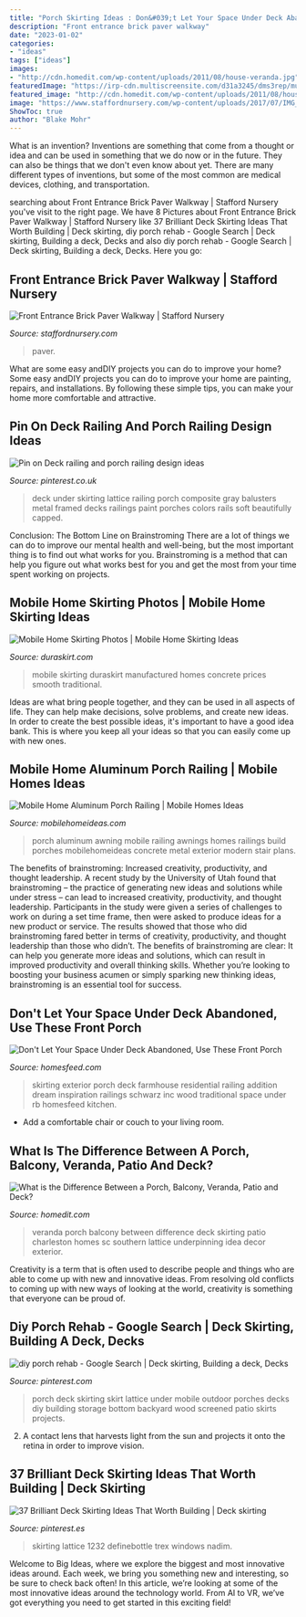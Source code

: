 ```yaml
---
title: "Porch Skirting Ideas : Don&#039;t Let Your Space Under Deck Abandoned, Use These Front Porch"
description: "Front entrance brick paver walkway"
date: "2023-01-02"
categories:
- "ideas"
tags: ["ideas"]
images:
- "http://cdn.homedit.com/wp-content/uploads/2011/08/house-veranda.jpg"
featuredImage: "https://irp-cdn.multiscreensite.com/d31a3245/dms3rep/multi/desktop/Install-Smooth-32-536x717.jpg"
featured_image: "http://cdn.homedit.com/wp-content/uploads/2011/08/house-veranda.jpg"
image: "https://www.staffordnursery.com/wp-content/uploads/2017/07/IMG_7840-939x1024.jpg"
ShowToc: true
author: "Blake Mohr"
---
```



What is an invention?
Inventions are something that come from a thought or idea and can be used in something that we do now or in the future. They can also be things that we don't even know about yet. There are many different types of inventions, but some of the most common are medical devices, clothing, and transportation.

	

		
searching about Front Entrance Brick Paver Walkway | Stafford Nursery you've visit to the right page. We have 8 Pictures about Front Entrance Brick Paver Walkway | Stafford Nursery like 37 Brilliant Deck Skirting Ideas That Worth Building | Deck skirting, diy porch rehab - Google Search | Deck skirting, Building a deck, Decks and also diy porch rehab - Google Search | Deck skirting, Building a deck, Decks. Here you go:
		
    
## Front Entrance Brick Paver Walkway | Stafford Nursery

<img loading=lazy src="https://www.staffordnursery.com/wp-content/uploads/2017/07/IMG_7840-939x1024.jpg" onerror="this.onerror=null;this.src='https://tse2.mm.bing.net/th?id=OIP.6xPzws8QRmliLwj2IvpYbgHaIE&amp;pid=15.1';" alt="Front Entrance Brick Paver Walkway | Stafford Nursery">

_Source: staffordnursery.com_

>paver. 

	

What are some easy andDIY projects you can do to improve your home?
Some easy andDIY projects you can do to improve your home are painting, repairs, and installations. By following these simple tips, you can make your home more comfortable and attractive.

    
## Pin On Deck Railing And Porch Railing Design Ideas

<img loading=lazy src="https://i.pinimg.com/736x/b0/ed/48/b0ed485831a7bb05be725d8f8a4cb5df--lattice-under-porch-deck-lattice.jpg" onerror="this.onerror=null;this.src='https://tse4.mm.bing.net/th?id=OIP.aR2puHUL9T_Gc5AN4Xp2XwHaHa&amp;pid=15.1';" alt="Pin on Deck railing and porch railing design ideas">

_Source: pinterest.co.uk_

>deck under skirting lattice railing porch composite gray balusters metal framed decks railings paint porches colors rails soft beautifully capped. 

	

Conclusion: The Bottom Line on Brainstroming
There are a lot of things we can do to improve our mental health and well-being, but the most important thing is to find out what works for you. Brainstroming is a method that can help you figure out what works best for you and get the most from your time spent working on projects.

    
## Mobile Home Skirting Photos | Mobile Home Skirting Ideas

<img loading=lazy src="https://irp-cdn.multiscreensite.com/d31a3245/dms3rep/multi/desktop/Install-Smooth-32-536x717.jpg" onerror="this.onerror=null;this.src='https://tse1.mm.bing.net/th?id=OIP.yR24ApAYYb3oTrcYEcXmdAHaJ6&amp;pid=15.1';" alt="Mobile Home Skirting Photos | Mobile Home Skirting Ideas">

_Source: duraskirt.com_

>mobile skirting duraskirt manufactured homes concrete prices smooth traditional. 

	

Ideas are what bring people together, and they can be used in all aspects of life. They can help make decisions, solve problems, and create new ideas. In order to create the best possible ideas, it's important to have a good idea bank. This is where you keep all your ideas so that you can easily come up with new ones.

    
## Mobile Home Aluminum Porch Railing | Mobile Homes Ideas

<img loading=lazy src="https://mobilehomeideas.com/wp-content/uploads/2014/12/Mobile-Home-Aluminum-Porch-Railing.jpg" onerror="this.onerror=null;this.src='https://tse2.mm.bing.net/th?id=OIP.II2hzsE78w1M0ZDagUHdKgHaFJ&amp;pid=15.1';" alt="Mobile Home Aluminum Porch Railing | Mobile Homes Ideas">

_Source: mobilehomeideas.com_

>porch aluminum awning mobile railing awnings homes railings build porches mobilehomeideas concrete metal exterior modern stair plans. 

	

The benefits of brainstroming: Increased creativity, productivity, and thought leadership.
A recent study by the University of Utah found that brainstroming – the practice of generating new ideas and solutions while under stress – can lead to increased creativity, productivity, and thought leadership. Participants in the study were given a series of challenges to work on during a set time frame, then were asked to produce ideas for a new product or service. The results showed that those who did brainstroming fared better in terms of creativity, productivity, and thought leadership than those who didn’t.
The benefits of brainstroming are clear: It can help you generate more ideas and solutions, which can result in improved productivity and overall thinking skills. Whether you’re looking to boosting your business acumen or simply sparking new thinking ideas, brainstroming is an essential tool for success.

    
## Don&#039;t Let Your Space Under Deck Abandoned, Use These Front Porch

<img loading=lazy src="http://homesfeed.com/wp-content/uploads/2018/02/farmhouse-exterior-with-white-wood-railings-and-higher-skirting-for-storage-unit.jpg" onerror="this.onerror=null;this.src='https://tse4.mm.bing.net/th?id=OIP.N1YdsKhyAnFFZVZeay2F9AHaLJ&amp;pid=15.1';" alt="Don&#039;t Let Your Space Under Deck Abandoned, Use These Front Porch">

_Source: homesfeed.com_

>skirting exterior porch deck farmhouse residential railing addition dream inspiration railings schwarz inc wood traditional space under rb homesfeed kitchen. 

	

- Add a comfortable chair or couch to your living room.

    
## What Is The Difference Between A Porch, Balcony, Veranda, Patio And Deck?

<img loading=lazy src="http://cdn.homedit.com/wp-content/uploads/2011/08/house-veranda.jpg" onerror="this.onerror=null;this.src='https://tse3.mm.bing.net/th?id=OIP.jk4DhP6Z90mH5wKNqAedhwHaI7&amp;pid=15.1';" alt="What is the Difference Between a Porch, Balcony, Veranda, Patio and Deck?">

_Source: homedit.com_

>veranda porch balcony between difference deck skirting patio charleston homes sc southern lattice underpinning idea decor exterior. 

	

Creativity is a term that is often used to describe people and things who are able to come up with new and innovative ideas. From resolving old conflicts to coming up with new ways of looking at the world, creativity is something that everyone can be proud of.

    
## Diy Porch Rehab - Google Search | Deck Skirting, Building A Deck, Decks

<img loading=lazy src="https://i.pinimg.com/736x/f3/98/51/f398519038b5b36df69c9441ddc45bda--diy-porch-under-decks.jpg" onerror="this.onerror=null;this.src='https://tse1.mm.bing.net/th?id=OIP.2_W8m8egbIBLbzwpW43TSQAAAA&amp;pid=15.1';" alt="diy porch rehab - Google Search | Deck skirting, Building a deck, Decks">

_Source: pinterest.com_

>porch deck skirting skirt lattice under mobile outdoor porches decks diy building storage bottom backyard wood screened patio skirts projects. 

	

2. A contact lens that harvests light from the sun and projects it onto the retina in order to improve vision.

    
## 37 Brilliant Deck Skirting Ideas That Worth Building | Deck Skirting

<img loading=lazy src="https://i.pinimg.com/736x/66/09/3a/66093a3b8aef0e22edc82cc940f73fe1.jpg" onerror="this.onerror=null;this.src='https://tse4.mm.bing.net/th?id=OIP.0GBPQ_wGZt_KFIq2Bi5glwHaFj&amp;pid=15.1';" alt="37 Brilliant Deck Skirting Ideas That Worth Building | Deck skirting">

_Source: pinterest.es_

>skirting lattice 1232 definebottle trex windows nadim. 

	

Welcome to Big Ideas, where we explore the biggest and most innovative ideas around. Each week, we bring you something new and interesting, so be sure to check back often! In this article, we’re looking at some of the most innovative ideas around the technology world. From AI to VR, we’ve got everything you need to get started in this exciting field!

